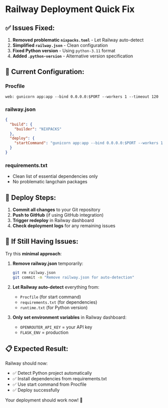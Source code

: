 # Railway Deployment Quick Fix

## ✅ Issues Fixed:

1. **Removed problematic `nixpacks.toml`** - Let Railway auto-detect
2. **Simplified `railway.json`** - Clean configuration
3. **Fixed Python version** - Using `python-3.11` format
4. **Added `.python-version`** - Alternative version specification

## 📁 Current Configuration:

### Procfile
```
web: gunicorn app:app --bind 0.0.0.0:$PORT --workers 1 --timeout 120
```

### railway.json
```json
{
  "build": {
    "builder": "NIXPACKS"
  },
  "deploy": {
    "startCommand": "gunicorn app:app --bind 0.0.0.0:$PORT --workers 1 --timeout 120"
  }
}
```

### requirements.txt
- Clean list of essential dependencies only
- No problematic langchain packages

## 🚀 Deploy Steps:

1. **Commit all changes** to your Git repository
2. **Push to GitHub** (if using GitHub integration)
3. **Trigger redeploy** in Railway dashboard
4. **Check deployment logs** for any remaining issues

## 🔧 If Still Having Issues:

Try this **minimal approach**:

1. **Remove railway.json** temporarily:
   ```bash
   git rm railway.json
   git commit -m "Remove railway.json for auto-detection"
   ```

2. **Let Railway auto-detect** everything from:
   - `Procfile` (for start command)
   - `requirements.txt` (for dependencies)
   - `runtime.txt` (for Python version)

3. **Only set environment variables** in Railway dashboard:
   - `OPENROUTER_API_KEY` = your API key
   - `FLASK_ENV` = production

## 📋 Expected Result:

Railway should now:
- ✅ Detect Python project automatically
- ✅ Install dependencies from requirements.txt
- ✅ Use start command from Procfile
- ✅ Deploy successfully

Your deployment should work now! 🎉
